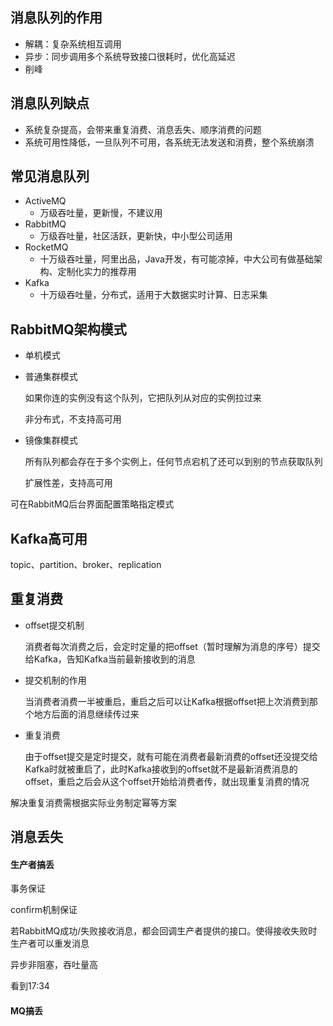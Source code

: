 ## 消息队列的作用

- 解耦：复杂系统相互调用
- 异步：同步调用多个系统导致接口很耗时，优化高延迟
- 削峰

## 消息队列缺点

- 系统复杂提高，会带来重复消费、消息丢失、顺序消费的问题
- 系统可用性降低，一旦队列不可用，各系统无法发送和消费，整个系统崩溃

## 常见消息队列

- ActiveMQ
  - 万级吞吐量，更新慢，不建议用
- RabbitMQ
  - 万级吞吐量，社区活跃，更新快，中小型公司适用
- RocketMQ
  - 十万级吞吐量，阿里出品，Java开发，有可能凉掉，中大公司有做基础架构、定制化实力的推荐用
- Kafka
  - 十万级吞吐量，分布式，适用于大数据实时计算、日志采集

## RabbitMQ架构模式

- 单机模式

- 普通集群模式

  如果你连的实例没有这个队列，它把队列从对应的实例拉过来

  非分布式，不支持高可用

- 镜像集群模式

  所有队列都会存在于多个实例上，任何节点宕机了还可以到别的节点获取队列

  扩展性差，支持高可用

可在RabbitMQ后台界面配置策略指定模式

## Kafka高可用

topic、partition、broker、replication

## 重复消费

- offset提交机制

  消费者每次消费之后，会定时定量的把offset（暂时理解为消息的序号）提交给Kafka，告知Kafka当前最新接收到的消息

- 提交机制的作用

  当消费者消费一半被重启，重启之后可以让Kafka根据offset把上次消费到那个地方后面的消息继续传过来

- 重复消费

  由于offset提交是定时提交，就有可能在消费者最新消费的offset还没提交给Kafka时就被重启了，此时Kafka接收到的offset就不是最新消费消息的offset，重启之后会从这个offset开始给消费者传，就出现重复消费的情况

解决重复消费需根据实际业务制定幂等方案

## 消息丢失

#### 生产者搞丢

事务保证

confirm机制保证

若RabbitMQ成功/失败接收消息，都会回调生产者提供的接口。使得接收失败时生产者可以重发消息

异步非阻塞，吞吐量高

看到17:34

#### MQ搞丢